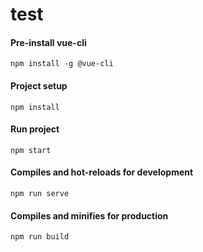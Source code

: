 # test

#### Pre-install vue-cli
```
npm install -g @vue-cli
```

#### Project setup
```
npm install
```

#### Run project
```
npm start
```

#### Compiles and hot-reloads for development
```
npm run serve
```

#### Compiles and minifies for production
```
npm run build
